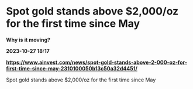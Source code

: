# Spot gold stands above $2,000/oz for the first time since May
**Why is it moving?**

**2023-10-27 18:17**

**https://www.ainvest.com/news/spot-gold-stands-above-2-000-oz-for-first-time-since-may-2310100050b13c50a32d4451/**

Spot gold stands above $2,000/oz for the first time since May